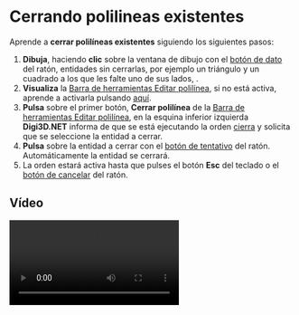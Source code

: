 # Cerrando polilineas existentes

Aprende a **cerrar polilíneas existentes** siguiendo los siguientes pasos:

1. **Dibuja**, haciendo **clic** sobre la ventana de dibujo con el [botón de dato](cerrando-polilineas-existentes.md) del ratón, entidades sin cerrarlas, por ejemplo un triángulo y un cuadrado a los que les falte uno de sus lados, .
2. **Visualiza** la [Barra de herramientas Editar polilínea](/digi3d-net/primeros-pasos/comenzando-a-utilizar-digi3d.net/comenzando-con-la-ventana-de-dibujo/BarraDeHerramientasEditarPolilinea.html), si no está activa, aprende a activarla pulsando [aquí](https://github.com/digi21/docs/tree/7fc627c885c16fb88afc7cc05a6df2a2f4a54563/digi3d-net/primeros-pasos/comenzando-a-utilizar-digi3d.net/comenzando-con-la-ventana-de-dibujo/PresentacionDeBarrasHerramientasBasicas.md).
3. **Pulsa** sobre el primer botón, **Cerrar polilínea** de la [Barra de herramientas Editar polilínea](/digi3d-net/primeros-pasos/comenzando-a-utilizar-digi3d.net/comenzando-con-la-ventana-de-dibujo/BarraDeHerramientasEditarPolilinea.html), en la esquina inferior izquierda **Digi3D.NET** informa de que se está ejecutando la orden [cierra](https://github.com/digi21/docs/tree/7fc627c885c16fb88afc7cc05a6df2a2f4a54563/digi3d-net/primeros-pasos/comenzando-a-utilizar-digi3d.net/comenzando-con-la-ventana-de-dibujo/CIERRA.md) y solicita que se seleccione la entidad a cerrar.
4. **Pulsa** sobre la entidad a cerrar con el [botón de tentativo](cerrando-polilineas-existentes.md) del ratón. Automáticamente la entidad se cerrará.
5. La orden estará activa hasta que pulses el botón **Esc** del teclado o el [botón de cancelar](cerrando-polilineas-existentes.md) del ratón.

## Vídeo

<video controls><source src="https://digi21.blob.core.windows.net/videos-ayuda/Cerrando%20polilineas%20existentes.mp4" caption="" type="video/mp4"></video>

